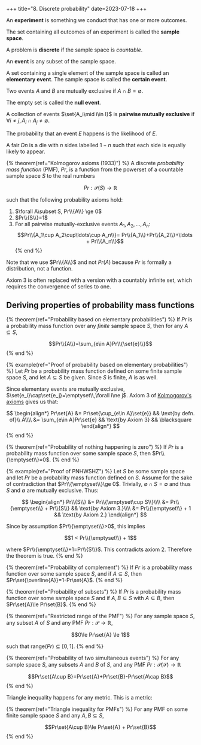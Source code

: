 +++
title="8. Discrete probability"
date=2023-07-18
+++

An **experiment** is something we conduct that has one or more outcomes.

The set containing all outcomes of an experiment is called the **sample space**.

A problem is **discrete** if the sample space is _countable_.

An **event** is any subset of the sample space.

A set containing a single element of the sample space is called an **elementary event**. The sample space is called the **certain event**.

Two events $A$ and $B$ are mutually exclusive if $A\cap B=\emptyset$.

The empty set is called the **null event**.

A collection of events $\set{A_i\mid i\in I}$ is **pairwise mutually exclusive** if $\forall i\ne j, A_i\cap A_j\ne\emptyset$.

The probability that an event $E$ happens is the likelihood of $E$.

A fair $Dn$ is a die with $n$ sides labelled $1-n$ such that each side is equally likely to appear.

<!-- THEOREM ------------------------------------------------------------->
{% theorem(ref="Kolmogorov axioms (1933)") %}
A discrete _probability mass function_ (PMF), $Pr$, is a function from the powerset of a countable sample space $S$ to the real numbers

$$Pr:\mathcal{P}(S)\to\mathbb{R}$$

such that the following probability axioms hold:

1. $\forall A\subset S, Pr\\{A\\} \ge 0$
2. $Pr\\{S\\}=1$
3. For all pairwise mutually-exclusive events $A_1,A_2,\ldots,A_n$:
$$Pr\\{A_1\cup A_2\cup\ldots\cup A_n\\}= Pr\\{A_1\\}+Pr\\{A_2\\}+\ldots + Pr\\{A_n\\}$$
{% end %}
<!-- END THEOREM --------------------------------------------------------->

Note that we use $Pr\\{A\\}$ and not $Pr(A)$ because $Pr$ is formally a distribution, not a function.

Axiom 3 is often replaced with a version with a countably infinite set, which requires the convergence of series to one.

## Deriving properties of probability mass functions

{% theorem(ref="Probability based on elementary probabilities") %}
If $Pr$ is a probability mass function over any _finite_ sample space $S$, then for any $A\subseteq S$,

$$Pr\\{A\\}=\sum_{e\in A}Pr\\{\set{e}\\}$$
{% end %}

{% example(ref="Proof of probability based on elementary probabilities") %}
Let $Pr$ be a probability mass function defined on some finite sample space $S$, and let $A\subseteq S$ be given. Since $S$ is finite, $A$ is as well.

Since elementary events are mutually exclusive, $\set{e_i}\cap\set{e_j}=\emptyset\\,\forall i\ne j$.
Axiom 3 of [Kolmogorov's axioms](./#kolmogorov-axioms-1933) gives us that:

$$
\begin{align*}
Pr\set{A} &= Pr\set{\cup_{e\in A}\set{e}} && \text{by defn. of}\\ A\\\\
&= \sum_{e\in A}Pr\set{e} && \text{by Axiom 3} && \blacksquare
\end{align*}
$$
{% end %}

{% theorem(ref="Probability of nothing happening is zero") %}
If $Pr$ is a probability mass function over some sample space $S$, then $Pr\\{\emptyset\\}=0$.
{% end %}

{% example(ref="Proof of PNHWSHZ") %}
Let $S$ be some sample space and let $Pr$ be a probability mass function defined on $S$. Assume for the sake of contradiction that $Pr\\{\emptyset\\}\ge 0$. Trivially, $\emptyset\cap S=\emptyset$ and thus $S$ and $\emptyset$ are mutually exclusive. Thus:

$$
\begin{align*}
Pr\\{S\\} &= Pr\\{\emptyset\cup S\\}\\\\
&= Pr\\{\emptyset\\} + Pr\\{S\\} && \text{by Axiom 3.}\\\\
&= Pr\\{\emptyset\\} + 1 && \text{by Axiom 2.}
\end{align*}
$$

Since by assumption $Pr\\{\emptyset\\}>0$, this implies

$$1 < Pr\\{\emptyset\\} + 1$$

where $Pr\\{\emptyset\\}+1=Pr\\{S\\}$. This contradicts axiom 2.
Therefore the theorem is true.
{% end %}

{% theorem(ref="Probability of complement") %}
If $Pr$ is a probability mass function over some sample space $S$, and if $A\subseteq S$, then $Pr\set{\overline{A}}=1-Pr\set{A}$.
{% end %}

{% theorem(ref="Probability of subsets") %}
If $Pr$ is a probability mass function over some sample space $S$ and if $A,B\subseteq S$ with $A\subseteq B$, then $Pr\set{A}\le Pr\set{B}$.
{% end %}

{% theorem(ref="Restricted range of the PMF") %}
For any sample space $S$, any subset $A$ of $S$ and any PMF $Pr:\mathcal{P}\to\mathbb{R}$,

$$0\le Pr\set{A} \le 1$$

such that $\text{range}(Pr)\subseteq [0,1]$.
{% end %}

{% theorem(ref="Probability of two simultaneous events") %}
For any sample space $S$, any subsets $A$ and $B$ of $S$, and any PMF $Pr:\mathcal{P(S)}\to\mathbb{R}$

$$Pr\set{A\cup B}=Pr\set{A}+Pr\set{B}-Pr\set{A\cap B}$$
{% end %}

Triangle inequality happens for any metric. This is a metric:

{% theorem(ref="Triangle inequality for PMFs") %}
For any PMF on some finite sample space $S$ and any $A,B\subseteq S$,

$$Pr\set{A\cup B}\le Pr\set{A} + Pr\set{B}$$
{% end %}

